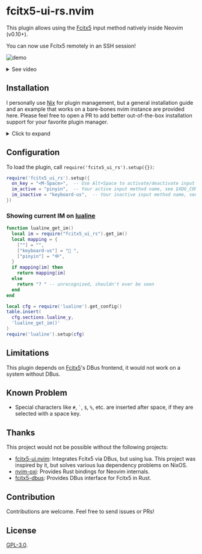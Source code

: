 # fcitx5-ui-rs.nvim

This plugin allows using the [Fcitx5] input method natively inside Neovim (v0.10+).

You can now use Fcitx5 remotely in an SSH session!

![demo](https://github.com/user-attachments/assets/6c500b57-58ab-4ae8-bfca-54ff00755c5f)

<details>
<summary>See video</summary>

https://github.com/user-attachments/assets/23e34a5a-ae3b-4531-bd3d-8786fbea6695

</details>

## Installation

I personally use [Nix] for plugin management, but a general installation guide and an
example that works on a bare-bones nvim instance are provided here.
Please feel free to open a PR to add better out-of-the-box installation support for your
favorite plugin manager.

<details>
<summary>Click to expand</summary>

### General

This plugin is a single .so binary.  A vanilla installation process would be:

1. Build the plugin with `cargo build --release`, this gives you a binary at
   `target/release/libfcitx5_ui_rs.so`.
2. The binary needs to be renamed to `lua/fcitx5_ui_rs.so` (remove the "`lib`" prefix),
   and put inside your Neovim's [`rtp`].

For example, here is how to test this plugin imperatively:

```bash
cd fcitx5-ui-rs.nvim/plugin
cargo build --release  # <-- This gives target/release/libfcitx5_ui_rs.so
mkdir lua
mv ./target/release/libfcitx5_ui_rs.so lua/fcitx5_ui_rs.so  # <-- NB: must remove the `lib` prefix!
# Then launch nvim.
# We add $(pwd) to nvim's rtp so that it can find lua/fcitx5_ui_rs.so.
nvim +"set rtp^=$(pwd)" +'lua require("fcitx5_ui_rs").setup({
  on_key = "<M-Space>",
})'  # See the configuration guide below
# Then hit Alt+Space inside nvim, and try typing something!
```

### NixOS

Add this project's to your flake's input:

```nix
{
  inputs.fcitx5-ui-rs-nvim.url = "github:blurgyy/fcitx5-ui-rs.nvim";
  # ...
}
```

Add to your nixpkgs's overlay:

```nix
  pkgs = import nixpkgs {
    overlays = [
      # ...
      inputs.fcitx5-ui-rs-nvim.overlays.default
    ];
  };
```

The plugin can now be built via `pkgs.vimPlugins.fcitx5-ui-rs-nvim`.  You can then add
it to your Neovim plugins.

</details>

## Configuration

To load the plugin, call `require('fcitx5_ui_rs').setup({})`:

```lua
require('fcitx5_ui_rs').setup({
  on_key = "<M-Space>",  -- Use Alt+Space to activate/deactivate input method.  Default is nil
  im_active = "pinyin",  -- Your active input method name, see $XDG_CONFIG_HOME/fcitx5/profile.  Default is "pinyin"
  im_inactive = "keyboard-us",  -- Your inactive input method name, see $XDG_CONFIG_HOME/fcitx5/profile.  Default is "keyboard-us"
})
```

### Showing current IM on [lualine]

```lua
function lualine_get_im()
  local im = require("fcitx5_ui_rs").get_im()
  local mapping = {
    [""] = "",
    ["keyboard-us"] = " ",
    ["pinyin"] = "中",
  }
  if mapping[im] then
    return mapping[im]
  else
    return "? " -- unrecognized, shouldn't ever be seen
  end
end

local cfg = require('lualine').get_config()
table.insert(
  cfg.sections.lualine_y,
  'lualine_get_im()'
)
require('lualine').setup(cfg)
```

## Limitations

This plugin depends on [Fcitx5]'s DBus frontend, it would not work on a system without
DBus.

## Known Problem

- Special characters like `#`, <code>\`</code>, `$`, `%`, etc. are inserted after space,
  if they are selected with a space key.

## Thanks

This project would not be possible without the following projects:

- [fcitx5-ui.nvim]: Integrates Fcitx5 via DBus, but using lua.  This project was
  inspired by it, but solves various lua dependency problems on NixOS.
- [nvim-oxi]: Provides Rust bindings for Neovim internals.
- [fcitx5-dbus]: Provides DBus interface for Fcitx5 in Rust.

## Contribution

Contributions are welcome.  Feel free to send issues or PRs!

## License

[GPL-3.0].

[Fcitx5]: <https://fcitx-im.org/wiki/Fcitx_5>
[lualine]: <https://github.com/nvim-lualine/lualine.nvim>
[Nix]: <https://nixos.org>
[`rtp`]: <https://neovim.io/doc/user/options.html#'runtimepath'>
[fcitx5-ui.nvim]: <https://github.com/black-desk/fcitx5-ui.nvim>
[nvim-oxi]: <https://github.com/noib3/nvim-oxi>
[fcitx5-dbus]: <https://github.com/Jedsek/fcitx5-dbus>
[GPL-3.0]: <./LICENSE>
